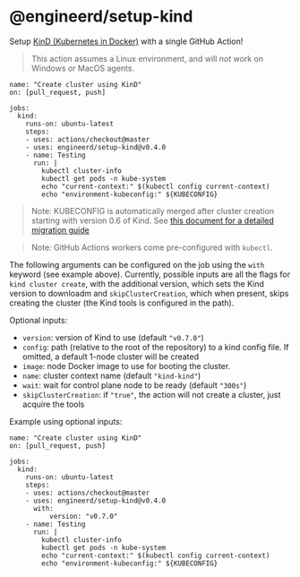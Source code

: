 # @engineerd/setup-kind

Setup [KinD (Kubernetes in Docker)](https://kind.sigs.k8s.io/) with a single GitHub Action!

> This action assumes a Linux environment, and will _not_ work on Windows or MacOS agents.

```
name: "Create cluster using KinD"
on: [pull_request, push]

jobs:
  kind:
    runs-on: ubuntu-latest
    steps:
    - uses: actions/checkout@master
    - uses: engineerd/setup-kind@v0.4.0
    - name: Testing
      run: |
        kubectl cluster-info
        kubectl get pods -n kube-system
        echo "current-context:" $(kubectl config current-context)
        echo "environment-kubeconfig:" ${KUBECONFIG}
```

> Note: KUBECONFIG is automatically merged after cluster creation starting with version 0.6 of Kind. See [this document for a detailed migration guide][kind-kubeconfig]

> Note: GitHub Actions workers come pre-configured with `kubectl`.

The following arguments can be configured on the job using the `with` keyword (see example above).
Currently, possible inputs are all the flags for `kind cluster create`, with the additional version, which sets the Kind version to downloadm and `skipClusterCreation`, which when present, skips creating the cluster (the Kind tools is configured in the path).

Optional inputs:

- `version`: version of Kind to use (default `"v0.7.0"`)
- `config`: path (relative to the root of the repository) to a kind config file. If omitted, a default 1-node cluster will be created
- `image`: node Docker image to use for booting the cluster.
- `name`: cluster context name (default `"kind-kind"`)
- `wait`: wait for control plane node to be ready (default `"300s"`)
- `skipClusterCreation`: if `"true"`, the action will not create a cluster, just acquire the tools

Example using optional inputs:

```
name: "Create cluster using KinD"
on: [pull_request, push]

jobs:
  kind:
    runs-on: ubuntu-latest
    steps:
    - uses: actions/checkout@master
    - uses: engineerd/setup-kind@v0.4.0
      with:
          version: "v0.7.0"
    - name: Testing
      run: |
        kubectl cluster-info
        kubectl get pods -n kube-system
        echo "current-context:" $(kubectl config current-context)
        echo "environment-kubeconfig:" ${KUBECONFIG}
```

[kind-kubeconfig]: https://github.com/kubernetes-sigs/kind/issues/1060
